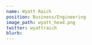 ```yaml
---
name: Wyatt Raich
position: Business/Engineering
image_path: wyatt_head.png
twitter: wyattraich
blurb:
---
```

